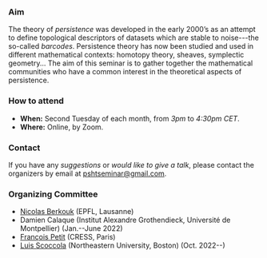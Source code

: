 ### Aim
The theory of *persistence* was developed in the early 2000’s as an attempt to define topological descriptors of datasets which are stable to noise---the so-called *barcodes*.
Persistence theory has now been studied and used in different mathematical contexts: homotopy theory, sheaves, symplectic geometry...
The aim of this seminar is to gather together the mathematical communities who have a common interest in the theoretical aspects of persistence.


### How to attend
- **When:** Second Tuesday of each month, from *3pm* to *4:30pm CET*.
- **Where:** Online, by Zoom.


### Contact
If you have any *suggestions* or *would like to give a talk*, please contact the organizers by email at [pshtseminar@gmail.com](mailto:pshtseminar@gmail.com).


### Organizing Committee
- [Nicolas Berkouk](https://nberkouk.github.io/index.html) (EPFL, Lausanne)
- Damien Calaque (Institut Alexandre Grothendieck, Université de Montpellier) (Jan.--June 2022)
- [François Petit](https://fpetit.org/) (CRESS, Paris)
- [Luis Scoccola](https://luisscoccola.github.io) (Northeastern University, Boston) (Oct. 2022--)
